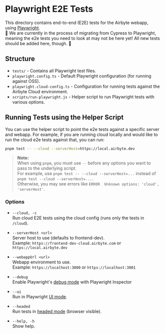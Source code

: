# Playwright E2E Tests

This directory contains end-to-end (E2E) tests for the Airbyte webapp, using [Playwright](https://playwright.dev/).  
🚧 We are currently in the process of migrating from Cypress to Playwright, meaning the e2e tests you need to look at may not be here yet! All new tests should be added here, though. 🚧

## Structure

- `tests/` - Contains all Playwright test files.
- `playwright.config.ts` - Default Playwright configuration (for running against OSS).
- `playwright.cloud-config.ts` - Configuration for running tests against the Airbyte Cloud environment.
- `scripts/run-playwright.js` - Helper script to run Playwright tests with various options.

## Running Tests using the Helper Script

You can use the helper script to point the e2e tests against a specific server and webapp. For example, if you are running cloud locally and would like to run the cloud e2e tests against that, you can run:

```bash
pnpm test -- --cloud --serverHost=https://local.airbyte.dev
```

> **Note:**  
> When using `pnpm`, you must use `--` before any options you want to pass to the underlying script.  
> For example, use `pnpm test -- --cloud --serverHost=...` instead of `pnpm test --cloud --serverHost=...`.  
> Otherwise, you may see errors like `ERROR  Unknown options: 'cloud', 'serverHost'`.

### Options

- `--cloud, -c`  
  Run cloud E2E tests using the cloud config (runs only the tests in `/cloud`).

- `--serverHost <url>`  
  Server host to use (defaults to frontend-dev).  
  Example: `https://frontend-dev-cloud.airbyte.com` or `https://local.airbyte.dev`

- `--webappUrl <url>`  
  Webapp environment to use.  
  Example: `https://localhost:3000` or `https://localhost:3001`

- `--debug`  
  Enable Playwright's [debug mode](https://playwright.dev/docs/debug#playwright-inspector) with Playwright Inspector

- `--ui`  
  Run in Playwright [UI mode](https://playwright.dev/docs/running-tests#run-tests-in-ui-mode).

- `--headed`  
  Run tests in [headed mode](https://playwright.dev/docs/running-tests#run-tests-in-headed-mode) (browser visible).

- `--help, -h`  
  Show help.
